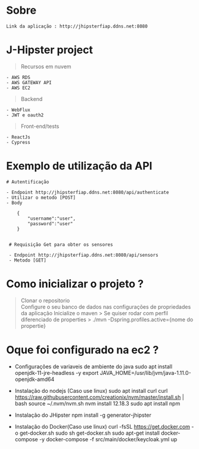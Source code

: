 # Sobre
    Link da aplicação : http://jhipsterfiap.ddns.net:8080
# J-Hipster project

  > <p> Recursos em nuvem <br>
    - AWS RDS 
    - AWS GATEWAY API
    - AWS EC2
   </p>
    
 > <p> Backend <br>
    - WebFlux
    - JWT e oauth2
   </p>
  
 > <p>Front-end/tests<br>
    - ReactJs
    - Cypress
   </p>
    

  
# Exemplo de utilização da API
    
    # Autentificação

    - Endpoint http://jhipsterfiap.ddns.net:8080/api/authenticate
    - Utilizar o metodo [POST]
    - Body
    
        {
            "username":"user",
            "password":"user"
        }
        
        
     # Requisição Get para obter os sensores
     
     - Endpoint http://jhipsterfiap.ddns.net:8080/api/sensors
     - Metodo [GET]
         
 
 # Como inicializar o projeto ?
 
 > Clonar o repositorio <br>
 > Configure o seu banco de dados nas configurações de propriedades da aplicação
 > Inicialize o maven
    > Se quiser rodar com perfil diferenciado de properties
        > ./mvn -Dspring.profiles.active={nome do propertie}
 
 # Oque foi configurado na ec2 ?
 
- Configurações de variaveis de ambiente do java
         sudo apt install openjdk-11-jre-headless -y
         export JAVA_HOME=/usr/lib/jvm/java-1.11.0-openjdk-amd64     
    
- Instalação do nodejs (Caso use linux)
         sudo apt install curl
         curl https://raw.githubusercontent.com/creationix/nvm/master/install.sh | bash
         source ~/.nvm/nvm.sh
         nvm install 12.18.3
         sudo apt install npm
    
- Instalação do JHipster
    npm install -g generator-jhipster
   
- Instalação do Docker(Caso use linux)
     curl -fsSL https://get.docker.com -o get-docker.sh
     sudo sh get-docker.sh
     sudo apt-get install docker-compose -y
     docker-compose -f src/main/docker/keycloak.yml up
 

